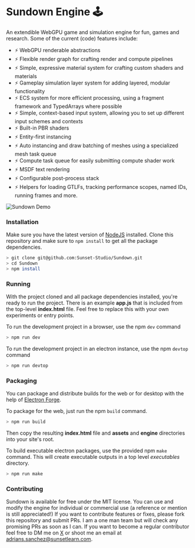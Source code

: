 # Sundown Engine 🕹️


An extendible WebGPU game and simulation engine for fun, games and research. Some of the current (code) features include:

* ⚡ WebGPU renderable abstractions
* ⚡ Flexible render graph for crafting render and compute pipelines
* ⚡ Simple, expressive material system for crafting custom shaders and materials
* ⚡ Gameplay simulation layer system for adding layered, modular functionality
* ⚡ ECS system for more efficient processing, using a fragment framework and TypedArrays where possible
* ⚡ Simple, context-based input system, allowing you to set up different input schemes and contexts
* ⚡ Built-in PBR shaders
* ⚡ Entity-first instancing
* ⚡ Auto instancing and draw batching of meshes using a specialized mesh task queue
* ⚡ Compute task queue for easily submitting compute shader work
* ⚡ MSDF text rendering
* ⚡ Configurable post-process stack 
* ⚡ Helpers for loading GTLFs, tracking performance scopes, named IDs, running frames and more.

![Sundown Demo](./sundown_demo.gif)

### Installation


Make sure you have the latest version of [NodeJS](https://nodejs.org/en) installed. Clone this repository and make sure to `npm install` to get all the package dependencies.


```bash
> git clone git@github.com:Sunset-Studio/Sundown.git
> cd Sundown
> npm install
```

### Running


With the project cloned and all package dependencies installed, you're ready to run the project. There is an example **app.js** that is included from the top-level **index.html** file. Feel free to replace this with your own experiments or entry points.


To run the development project in a browser, use the npm `dev` command
```bash
> npm run dev
```


To run the development project in an electron instance, use the npm `devtop` command
```bash
> npm run devtop
```


### Packaging


You can package and distribute builds for the web or for desktop with the help of [Electron Forge](https://www.electronforge.io/).


To package for the web, just run the npm `build` command.
```bash
> npm run build
```


Then copy the resulting **index.html** file and **assets** and **engine** directories into your site's root.


To build executable electron packages, use the provided npm `make` command. This will create executable outputs in a top level *executables* directory.
```bash
> npm run make
```


### Contributing


Sundown is available for free under the MIT license. You can use and modify the engine for individual or commercial use (a reference or mention is still appreciated!) If you want to contribute features or fixes, please fork this repository and submit PRs. I am a one man team but will check any promising PRs as soon as I can. If you want to become a regular contributor feel free to DM me on [X](https://x.com/SunsetLearn) or shoot me an email at adrians.sanchez@sunsetlearn.com.
